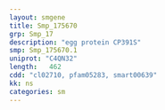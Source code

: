 ```yaml
---
layout: smgene
title: Smp_175670
grp: Smp_17
description: "egg protein CP391S"
smp: Smp_175670.1
uniprot: "C4QN32"
length:   462
cdd: "cl02710, pfam05283, smart00639"
kk: ns
categories: sm
---
```

